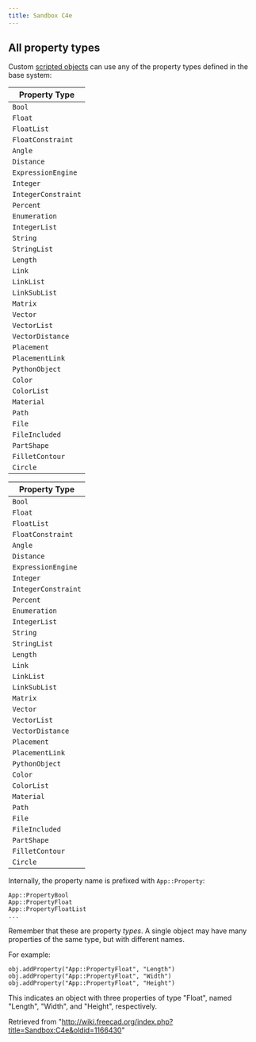 ```yaml
---
title: Sandbox C4e
---
```

## All property types

Custom [scripted objects](/Scripted_objects "Scripted objects") can use any of the property types defined in the base system:

| Property Type |
| --- |
| `Bool` |
| `Float` |
| `FloatList` |
| `FloatConstraint` |
| `Angle` |
| `Distance` |
| `ExpressionEngine` |
| `Integer` |
| `IntegerConstraint` |
| `Percent` |
| `Enumeration` |
| `IntegerList` |
| `String` |
| `StringList` |
| `Length` |
| `Link` |
| `LinkList` |
| `LinkSubList` |
| `Matrix` |
| `Vector` |
| `VectorList` |
| `VectorDistance` |
| `Placement` |
| `PlacementLink` |
| `PythonObject` |
| `Color` |
| `ColorList` |
| `Material` |
| `Path` |
| `File` |
| `FileIncluded` |
| `PartShape` |
| `FilletContour` |
| `Circle` |

| Property Type |
| --- |
| `Bool` |
| `Float` |
| `FloatList` |
| `FloatConstraint` |
| `Angle` |
| `Distance` |
| `ExpressionEngine` |
| `Integer` |
| `IntegerConstraint` |
| `Percent` |
| `Enumeration` |
| `IntegerList` |
| `String` |
| `StringList` |
| `Length` |
| `Link` |
| `LinkList` |
| `LinkSubList` |
| `Matrix` |
| `Vector` |
| `VectorList` |
| `VectorDistance` |
| `Placement` |
| `PlacementLink` |
| `PythonObject` |
| `Color` |
| `ColorList` |
| `Material` |
| `Path` |
| `File` |
| `FileIncluded` |
| `PartShape` |
| `FilletContour` |
| `Circle` |

Internally, the property name is prefixed with `App::Property`:

```
App::PropertyBool
App::PropertyFloat
App::PropertyFloatList
...

```

Remember that these are property *types*. A single object may have many properties of the same type, but with different names.

For example:

```
obj.addProperty("App::PropertyFloat", "Length")
obj.addProperty("App::PropertyFloat", "Width")
obj.addProperty("App::PropertyFloat", "Height")

```

This indicates an object with three properties of type "Float", named "Length", "Width", and "Height", respectively.

Retrieved from "<http://wiki.freecad.org/index.php?title=Sandbox:C4e&oldid=1166430>"